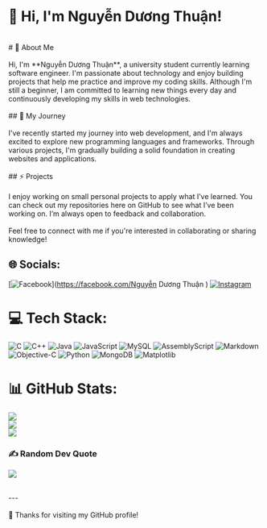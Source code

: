 # 💫 Hi, I'm Nguyễn Dương Thuận!
<!--<br>- 🔭 I’m currently working on ...<br>- 🌱 I’m currently learning ...<br>- 👯 I’m looking to collaborate on ...<br>- 🤔 I’m looking for help with ...<br>- 💬 Ask me about ...<br>- 📫 How to reach me: ...<br>- 😄 Pronouns: ...<br>- ⚡ Fun fact: ...<br>--><br># 🔭 About Me<br><br>Hi, I'm **Nguyễn Dương Thuận**, a university student currently learning software engineer. I'm passionate about technology and enjoy building projects that help me practice and improve my coding skills. Although I'm still a beginner, I am committed to learning new things every day and continuously developing my skills in web technologies.<br><br>## 🌱 My Journey<br><br>I've recently started my journey into web development, and I'm always excited to explore new programming languages and frameworks. Through various projects, I'm gradually building a solid foundation in creating websites and applications.<br><br>## ⚡ Projects<br><br>I enjoy working on small personal projects to apply what I’ve learned. You can check out my repositories here on GitHub to see what I’ve been working on. I’m always open to feedback and collaboration.<br><br>Feel free to connect with me if you're interested in collaborating or sharing knowledge!<br>


## 🌐 Socials:
[![Facebook](https://img.shields.io/badge/Facebook-%231877F2.svg?logo=Facebook&logoColor=white)](https://facebook.com/Nguyễn Dương Thuận ) [![Instagram](https://img.shields.io/badge/Instagram-%23E4405F.svg?logo=Instagram&logoColor=white)](https://instagram.com/duongthuan213) 

# 💻 Tech Stack:
![C](https://img.shields.io/badge/c-%2300599C.svg?style=for-the-badge&logo=c&logoColor=white) ![C++](https://img.shields.io/badge/c++-%2300599C.svg?style=for-the-badge&logo=c%2B%2B&logoColor=white) ![Java](https://img.shields.io/badge/java-%23ED8B00.svg?style=for-the-badge&logo=openjdk&logoColor=white) ![JavaScript](https://img.shields.io/badge/javascript-%23323330.svg?style=for-the-badge&logo=javascript&logoColor=%23F7DF1E) ![MySQL](https://img.shields.io/badge/mysql-4479A1.svg?style=for-the-badge&logo=mysql&logoColor=white) ![AssemblyScript](https://img.shields.io/badge/assembly%20script-%23000000.svg?style=for-the-badge&logo=assemblyscript&logoColor=white) ![Markdown](https://img.shields.io/badge/markdown-%23000000.svg?style=for-the-badge&logo=markdown&logoColor=white) ![Objective-C](https://img.shields.io/badge/OBJECTIVE--C-%233A95E3.svg?style=for-the-badge&logo=apple&logoColor=white) ![Python](https://img.shields.io/badge/python-3670A0?style=for-the-badge&logo=python&logoColor=ffdd54) ![MongoDB](https://img.shields.io/badge/MongoDB-%234ea94b.svg?style=for-the-badge&logo=mongodb&logoColor=white) ![Matplotlib](https://img.shields.io/badge/Matplotlib-%23ffffff.svg?style=for-the-badge&logo=Matplotlib&logoColor=black)
# 📊 GitHub Stats:
![](https://github-readme-stats.vercel.app/api?username=nguyenduongthuan&theme=dark&hide_border=false&include_all_commits=false&count_private=false)<br/>
![](https://github-readme-streak-stats.herokuapp.com/?user=nguyenduongthuan&theme=dark&hide_border=false)<br/>
![](https://github-readme-stats.vercel.app/api/top-langs/?username=nguyenduongthuan&theme=dark&hide_border=false&include_all_commits=false&count_private=false&layout=compact)

### ✍️ Random Dev Quote
![](https://quotes-github-readme.vercel.app/api?type=horizontal&theme=radical)

<!-- Proudly created with GPRM ( https://gprm.itsvg.in ) -->

<br>---<br><br>👯 Thanks for visiting my GitHub profile!<br>
